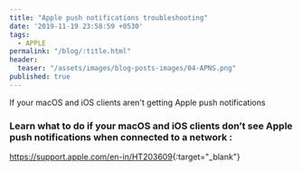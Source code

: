 ```yaml
---
title: "Apple push notifications troubleshooting"
date: '2019-11-19 23:58:59 +0530'
tags:
  - APPLE
permalink: "/blog/:title.html"
header:
  teaser: "/assets/images/blog-posts-images/04-APNS.png"
published: true
---
```

If your macOS and iOS clients aren't getting Apple push notifications

### Learn what to do if your macOS and iOS clients don’t see Apple push notifications when connected to a network :

<https://support.apple.com/en-in/HT203609>{:target="_blank"}
